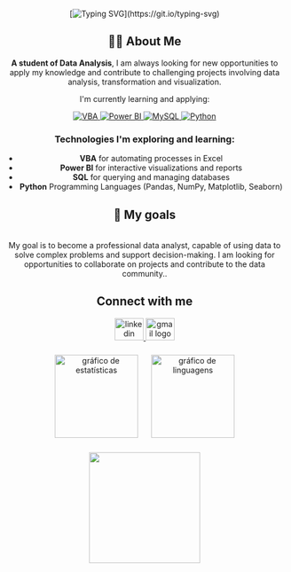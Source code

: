<div align="center">
  
[![Typing SVG](https://readme-typing-svg.herokuapp.com?font=Fira+Code&size=25&pause=1000&color=F7135A&center=verdadeiro&vCenter=falso&repeat=&random=&width=435&lines=Hello%2C+welcome+to+my+profile;I'm++Elaine...)](https://git.io/typing-svg)


## 👨‍💻 About Me

**A student of Data Analysis**, I am always looking for new opportunities to apply my knowledge and contribute to challenging projects involving data analysis, transformation and visualization.

I'm currently learning and applying:


<div align="center">
  
  <a href="https://docs.microsoft.com/en-us/office/vba/library-reference/concepts/getting-started-with-vba-in-office">
    <img src="https://img.shields.io/badge/VBA-217346?style=for-the-badge&logo=Microsoft-Excel&logoColor=white" alt="VBA" />
  </a>
  <a href="https://powerbi.microsoft.com/">
    <img src="https://img.shields.io/badge/PowerBI-F2C811?style=for-the-badge&logo=Power%20BI&logoColor=black" alt="Power BI" />
  </a>
  <a href="https://www.mysql.com/">
    <img src="https://img.shields.io/badge/MySQL-4479A1?style=for-the-badge&logo=mysql&logoColor=white" alt="MySQL" />
  </a>
    <a href="https://www.python.org/">
    <img src="https://img.shields.io/badge/Python-3776AB?style=for-the-badge&logo=python&logoColor=white" alt="Python" />
  </a>

</div>

### Technologies I'm exploring and learning:
- **VBA** for automating processes in Excel
- **Power BI** for interactive visualizations and reports
- **SQL** for querying and managing databases
- **Python** Programming Languages (Pandas, NumPy, Matplotlib, Seaborn)



###
<div align="center">
  
## 🎯 My goals <br>
  <br>My goal is to become a professional data analyst, capable of using data to solve complex problems and support decision-making. I am looking for opportunities to collaborate on projects and contribute to the data community..</p>

###

<h2 align="center">Connect with me</h2>
<div align="center">
  <a href="linkedin.com/in/elainepereiras/" target="_blank">
    <img src="https://raw.githubusercontent.com/maurodesouza/profile-readme-generator/master/src/assets/icons/social/linkedin/default.svg" width="52" height="40" alt="linkedin logo"  />
  </a>
  <a href="elainepereiras.contato@gmail.com" target="_blank">
    <img src="https://raw.githubusercontent.com/maurodesouza/profile-readme-generator/master/src/assets/icons/social/gmail/default.svg" width="52" height="40" alt="gmail logo"  />
  </a>
</div>

###


<div align="center">
  <img src="https://github-readme-stats.vercel.app/api?username=elainepereiras&hide_title=false&hide_rank=false&show_icons=true&include_all_commits=true&count_private=true&disable_animations=false&theme=dracula&locale=en&hide_border=false&order=1" height="150" alt="gráfico de estatísticas" style="margin-right: 10px;" />
  <img src="https://github-readme-stats.vercel.app/api/top-langs?username=elainepereiras&locale=en&hide_title=false&layout=compact&card_width=220&langs_count=5&theme=dracula&hide_border=false&order=2" height="150" alt="gráfico de linguagens" style="margin-left: 10px;" />
</div>



###

<div align="center">
  <img height="200" src="https://github.com/user-attachments/assets/9d1b306f-5d9b-4730-8486-363e216a3367"  />
</div>

###
